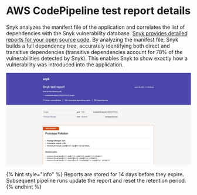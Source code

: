 # AWS CodePipeline test report details

Snyk analyzes the manifest file of the application and correlates the list of dependencies with the Snyk vulnerability database. [Snyk provides detailed reports for your open source code](../../../manage-risk/reporting/legacy-reports/legacy-reports-overview.md). By analyzing the manifest file, Snyk builds a full dependency tree, accurately identifying both direct and transitive dependencies (transitive dependencies account for 78% of the vulnerabilities detected by Snyk). This enables Snyk to show exactly how a vulnerability was introduced into the application.

![Snyk test report](../../../.gitbook/assets/prototype.png)

{% hint style="info" %}
Reports are stored for 14 days before they expire. Subsequent pipeline runs update the report and reset the retention period.
{% endhint %}
